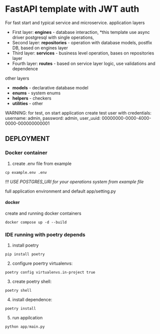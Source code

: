 # FastAPI template with JWT auth
For fast start and typical service and microservice. 
application layers
- First layer: **engines** - database interaction, *this template use async driver postgresql with single operations,
- Second layer: **repositories** - operation with database models, postfix DB, based on engines layer
- Third layer:  **services** - business level operation, bases on repositories layer
- Fourth layer: **routes** - based on service layer logic, use validations and dependence

other layers
- **models** - declarative database model
- **enums** - system enums
- **helpers** - checkers
- **utilities** - other


WARNING: for test, on start application create test user with credentials:
username: admin, password: admin,  user_uuid: 00000000-0000-4000-0000-000000000001

## DEPLOYMENT

### Docker container
1. create .env file from example
```shell
cp example.env .env
```
_!!! USE POSTGRES_URI for your operations system from example file_

full application environment and default   app/setting.py

#### docker 
create and running docker containers
```shell
docker compose up -d --build
```

### IDE running with poetry depends
1. install poetry 
```shell 
pip install poetry
```

2. configure poertry virtualenvs:
```shell
poetry config virtualenvs.in-project true
```

3. create poetry shell:
```shell
poetry shell
``` 

4. install dependence:
```shell
poetry install
```

5. run appilcation
```python
python app/main.py
```
